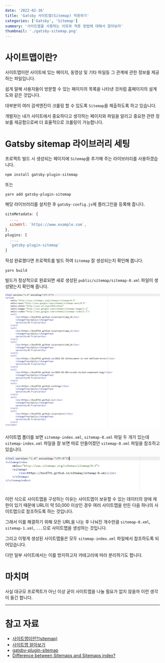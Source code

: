 ```yaml
---
date: '2022-02-16'
title: 'Gatsby 사이트맵(Sitemap) 적용하기'
categories: ['Gatsby', 'Sitemap']
summary: '사이트맵을 사용하는 이유와 적용 방법에 대해서 알아보자'
thumbnail: './gatsby-sitemap.png'
---
```


# 사이트맵이란?

사이트맵이란 사이트에 있는 페이지, 동영상 및 기타 파일등 그 관계에 관한 정보를 제공하는 파일입니다.

쉽게 말해 사용자들이 방문할 수 있는 페이지의 목록을 나타낸 것처럼 홈페이지의 설계도와 같은 것입니다.

대부분의 여러 검색엔진이 크롤링 할 수 있도록 `Sitemap`을 제출하도록 하고 있습니다.

개발자는 내가 사이트에서 중요하다고 생각하는 페이지와 파일을 알리고 중요한 관련 정보를 제공함으로써 더 효율적으로 크롤링이 가능합니다.

# Gatsby sitemap 라이브러리 세팅

프로젝트 빌드 시 생성되는 페이지에 `Sitemap`을 추가해 주는 라이브러리를 사용하겠습니다.

```
npm install gatsby-plugin-sitemap
```

또는

```
yarn add gatsby-plugin-sitemap
```

해당 라이브러리를 설치한 후 `gatsby-config.js`에 플러그인을 등록해 줍니다.

```js
siteMetadata: {
  ...,
  siteUrl: `https://www.example.com`,
},
plugins: [
  ...,
  `gatsby-plugin-sitemap`
]
```

작성 완료했다면 프로젝트를 빌드 하여 `Sitemap` 잘 생성되는지 확인해 봅니다.

```
yarn build
```

빌드가 정상적으로 완료되면 새로 생성된 `public/sitemap/sitemap-0.xml` 파일이 생성됐는지 확인해 줍니다.

![xml parser img](./gatsby-sitemap2.png)

사이트맵 폴더를 보면 `sitemap-index.xml`, `sitemap-0.xml` 파일 두 개가 있는데 `sitemap-index.xml` 파일을 잘 보면 따로 만들어졌던 `sitemap-0.xml` 파일을 참조하고 있습니다.

![xml parser img2](./gatsby-sitemap3.png)

이런 식으로 사이트맵을 구성하는 이유는 사이트맵이 보유할 수 있는 데이터의 양에 제한이 있기 때문에 URL이 약 50,000 이상인 경우 여러 사이트맵을 만든 다음 하나의 사이트맵으로 참조하도록 하는 것입니다.

그래서 이를 해결하기 위해 모든 URL을 나눈 후 나눠진 개수만큼 `sitemap-0.xml`, `sitemap-1.xml`, `...`으로 사이트맵을 생성하는 것입니다.

그리고 이렇게 생성된 사이트맵들은 모두 `sitemap-index.xml` 파일에서 참조하도록 되어있습니다.

다만 일부 사이트에서는 이를 방지하고자 카테고리에 따라 분리하기도 합니다.

# 마치며

사실 대규모 프로젝트가 아닌 이상 굳이 사이트맵을 나눌 필요가 없지 않을까 이런 생각이 들긴 합니다.

---

# 참고 자료

- [사이트맵이란?(sitemap)](https://cockloft.tistory.com/104)
- [사이트맵 알아보기](https://developers.google.com/search/docs/advanced/sitemaps/overview?hl=ko)
- [gatsby-plugin-sitemap](https://www.gatsbyjs.com/plugins/gatsby-plugin-sitemap/)
- [Difference between Sitemaps and Sitemaps index?](https://support.google.com/webmasters/thread/76418206/difference-between-sitemaps-and-sitemaps-index?hl=en)
